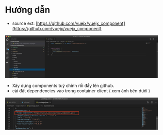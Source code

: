 # Hướng dẫn

+ source ext: [https://github.com/vuejx/vuejx_component](https://github.com/vuejx/vuejx_component)

<img src="/ext.png" alt="structure">

+ Xây dựng components tuỳ chỉnh rồi đẩy lên github.
+ cài đặt dependencies vào trong container client ( xem ảnh bên dưới )

<img src="/ext_install.png" alt="structure">